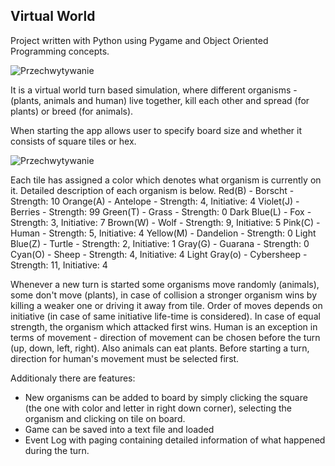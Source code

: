 <h2>Virtual World</h2>

Project written with Python using Pygame and Object Oriented Programming concepts.

![Przechwytywanie](https://user-images.githubusercontent.com/125133223/225217787-9397eb83-104d-4e76-b908-fc3827af0ae0.PNG)

It is a virtual world turn based simulation, where different organisms - (plants, animals and human) live together, kill each other and spread (for plants) or breed (for animals).



When starting the app allows user to specify board size and whether it consists of square tiles or hex.

![Przechwytywanie](https://user-images.githubusercontent.com/125133223/225218474-531161fa-63bf-41ba-8bac-f038261d48c5.PNG)


Each tile has assigned a color which denotes what organism is currently on it. Detailed description of each organism is below.
Red(B) - Borscht - Strength: 10
Orange(A) - Antelope - Strength: 4, Initiative: 4
Violet(J) - Berries - Strength: 99
Green(T) - Grass - Strength: 0
Dark Blue(L) - Fox - Strength: 3, Initiative: 7
Brown(W) - Wolf - Strength: 9, Initiative: 5
Pink(C) - Human - Strength: 5, Initiative: 4
Yellow(M) - Dandelion - Strength: 0
Light Blue(Z) - Turtle - Strength: 2, Initiative: 1
Gray(G) - Guarana - Strength: 0
Cyan(O) - Sheep - Strength: 4, Initiative: 4
Light Gray(o) - Cybersheep - Strength: 11, Initiative: 4

Whenever a new turn is started some organisms move randomly (animals), some don't move (plants), in case of collision a stronger organism wins by killing a weaker one or driving it away from tile. Order of moves depends on initiative (in case of same initiative life-time is considered). In case of equal strength, the organism which attacked first wins. Human is an exception in terms of movement - direction of movement can be chosen before the turn (up, down, left, right). Also animals can eat plants. Before starting a turn, direction for human's movement must be selected first.

Additionaly there are features:
- New organisms can be added to board by simply clicking the square (the one with color and letter in right down corner), selecting the organism and clicking on tile on board.
- Game can be saved into a text file and loaded
- Event Log with paging containing detailed information of what happened during the turn.



